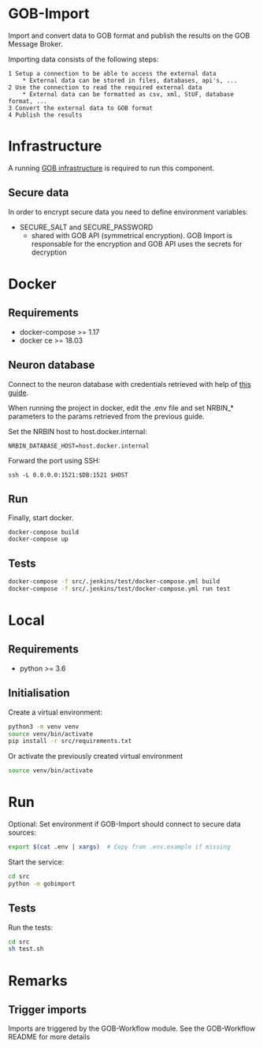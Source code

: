 # GOB-Import

Import and convert data to GOB format and publish the results on the GOB Message Broker.

Importing data consists of the following steps:

    1 Setup a connection to be able to access the external data
        * External data can be stored in files, databases, api's, ...
    2 Use the connection to read the required external data
        * External data can be formatted as csv, xml, StUF, database format, ...
    3 Convert the external data to GOB format
    4 Publish the results

# Infrastructure

A running [GOB infrastructure](https://github.com/Amsterdam/GOB-Infra)
is required to run this component.

## Secure data

In order to encrypt secure data you need to define environment variables:
- SECURE_SALT and SECURE_PASSWORD
  - shared with GOB API (symmetrical encryption).
    GOB Import is responsable for the encryption and GOB API uses the secrets for decryption

# Docker

## Requirements

* docker-compose >= 1.17
* docker ce >= 18.03

## Neuron database

Connect to the neuron database with credentials retrieved with help of
[this guide](https://dev.azure.com/CloudCompetenceCenter/Datateam%20Basis%20en%20Kernregistraties/_wiki/wikis/Datateam-Basis-en-Kernregistraties.wiki/1700/Verbinden-met-acceptatieomgeving-en-bronsystemen).

When running the project in docker, edit the .env file and set NRBIN_* parameters to the params retrieved from the previous guide.

Set the NRBIN host to host.docker.internal:

```
NRBIN_DATABASE_HOST=host.docker.internal
```

Forward the port using SSH:

```shell
ssh -L 0.0.0.0:1521:$DB:1521 $HOST
```


## Run

Finally, start docker.

```shell
docker-compose build
docker-compose up
```


## Tests

```bash
docker-compose -f src/.jenkins/test/docker-compose.yml build
docker-compose -f src/.jenkins/test/docker-compose.yml run test
```

# Local

## Requirements

* python >= 3.6

## Initialisation

Create a virtual environment:

```bash
python3 -m venv venv
source venv/bin/activate
pip install -r src/requirements.txt
```

Or activate the previously created virtual environment

```bash
source venv/bin/activate
```

# Run

Optional: Set environment if GOB-Import should connect to secure data sources:

```bash
export $(cat .env | xargs)  # Copy from .env.example if missing
```

Start the service:

```bash
cd src
python -m gobimport
```

## Tests

Run the tests:

```bash
cd src
sh test.sh
```

# Remarks

## Trigger imports

Imports are triggered by the GOB-Workflow module. See the GOB-Workflow README for more details
